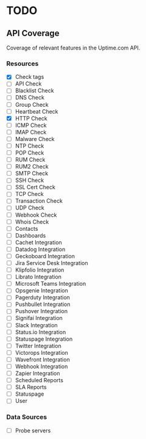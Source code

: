 # TODO

## API Coverage

Coverage of relevant features in the Uptime.com API.

### Resources

- [x] Check tags
- [ ] API Check
- [ ] Blacklist Check
- [ ] DNS Check
- [ ] Group Check
- [ ] Heartbeat Check
- [x] HTTP Check
- [ ] ICMP Check
- [ ] IMAP Check
- [ ] Malware Check
- [ ] NTP Check
- [ ] POP Check
- [ ] RUM Check
- [ ] RUM2 Check
- [ ] SMTP Check
- [ ] SSH Check
- [ ] SSL Cert Check
- [ ] TCP Check
- [ ] Transaction Check
- [ ] UDP Check
- [ ] Webhook Check
- [ ] Whois Check
- [ ] Contacts
- [ ] Dashboards
- [ ] Cachet Integration
- [ ] Datadog Integration
- [ ] Geckoboard Integration
- [ ] Jira Service Desk Integration
- [ ] Klipfolio Integration
- [ ] Librato Integration
- [ ] Microsoft Teams Integration
- [ ] Opsgenie Integration
- [ ] Pagerduty Integration
- [ ] Pushbullet Integration
- [ ] Pushover Integration
- [ ] Signifai Integration
- [ ] Slack Integration
- [ ] Status.io Integration
- [ ] Statuspage Integration
- [ ] Twitter Integration
- [ ] Victorops Integration
- [ ] Wavefront Integration
- [ ] Webhook Integration
- [ ] Zapier Integration
- [ ] Scheduled Reports
- [ ] SLA Reports
- [ ] Statuspage
- [ ] User

### Data Sources

- [ ] Probe servers
